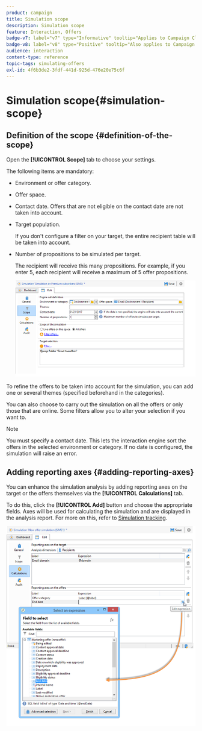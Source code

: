 ```yaml
---
product: campaign
title: Simulation scope
description: Simulation scope
feature: Interaction, Offers
badge-v7: label="v7" type="Informative" tooltip="Applies to Campaign Classic v7"
badge-v8: label="v8" type="Positive" tooltip="Also applies to Campaign v8"
audience: interaction
content-type: reference
topic-tags: simulating-offers
exl-id: 4f6b3de2-3fdf-441d-925d-476e20e75c6f
---
```

# Simulation scope{#simulation-scope}

 

## Definition of the scope {#definition-of-the-scope}

Open the **[!UICONTROL Scope]** tab to choose your settings.

The following items are mandatory:

* Environment or offer category.
* Offer space.
* Contact date. Offers that are not eligible on the contact date are not taken into account.
* Target population.

  If you don't configure a filter on your target, the entire recipient table will be taken into account.

* Number of propositions to be simulated per target.

  The recipient will receive this many propositions. For example, if you enter 5, each recipient will receive a maximum of 5 offer propositions. 

  ![](assets/offer_simulation_009.png)

To refine the offers to be taken into account for the simulation, you can add one or several themes (specified beforehand in the categories).

You can also choose to carry out the simulation on all the offers or only those that are online. Some filters allow you to alter your selection if you want to.

>[!NOTE]
>
>You must specify a contact date. This lets the interaction engine sort the offers in the selected environment or category. If no date is configured, the simulation will raise an error.

## Adding reporting axes {#adding-reporting-axes}

You can enhance the simulation analysis by adding reporting axes on the target or the offers themselves via the **[!UICONTROL Calculations]** tab.

To do this, click the **[!UICONTROL Add]** button and choose the appropriate fields. Axes will be used for calculating the simulation and are displayed in the analysis report. For more on this, refer to [Simulation tracking](../../interaction/using/simulation-tracking.md).

![](assets/offer_simulation_011.png)
